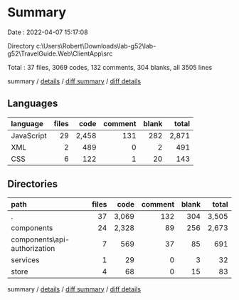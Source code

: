 # Summary

Date : 2022-04-07 15:17:08

Directory c:\Users\Robert\Downloads\lab-g52\lab-g52\TravelGuide.Web\ClientApp\src

Total : 37 files,  3069 codes, 132 comments, 304 blanks, all 3505 lines

summary / [details](details.md) / [diff summary](diff.md) / [diff details](diff-details.md)

## Languages
| language | files | code | comment | blank | total |
| :--- | ---: | ---: | ---: | ---: | ---: |
| JavaScript | 29 | 2,458 | 131 | 282 | 2,871 |
| XML | 2 | 489 | 0 | 2 | 491 |
| CSS | 6 | 122 | 1 | 20 | 143 |

## Directories
| path | files | code | comment | blank | total |
| :--- | ---: | ---: | ---: | ---: | ---: |
| . | 37 | 3,069 | 132 | 304 | 3,505 |
| components | 24 | 2,328 | 89 | 256 | 2,673 |
| components\api-authorization | 7 | 569 | 37 | 85 | 691 |
| services | 1 | 29 | 0 | 3 | 32 |
| store | 4 | 68 | 0 | 15 | 83 |

summary / [details](details.md) / [diff summary](diff.md) / [diff details](diff-details.md)